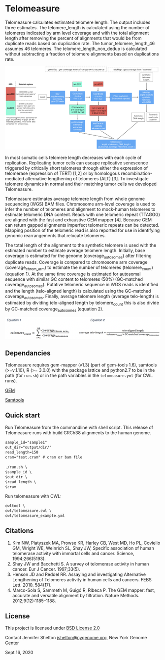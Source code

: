 # Telomeasure

Telomeasure calculates estimated telomere length. The output includes three estimates.
The telomere_length is calculated using the number of telomeres indicated by arm level coverage and with the total alignment length after removing the percent of alignments that would be from duplicate reads based on duplication rate.
The tumor_telomere_length_46 assumes 46 telomeres.
The telomere_length_non_dedup is calculated without subtracting a fraction of telomere alignments based on duplications rate.

![Telomeasure pipeline workflow](workflow.png)

In most somatic cells telomere length decreases with each cycle of replication. Replicating tumor cells can escape replicative senescence triggered by critically short telomeres through either the expression of telomerase (expression of TERT) [1,2] or by homologous recombination-mediated alternative lengthening of telomeres (ALT) [3]. To investigate telomere dynamics in normal and their matching tumor cells we developed Telomeasure.

Telomeasure estimates average telomere length from whole genome sequencing (WGS) BAM files. Chromosome arm-level coverage is used to infer the number of telomeres and alignment to mock-human telomeres to estimate telomeric DNA content. Reads with one telomeric repeat (TTAGGG) are aligned with the fast and exhaustive GEM mapper [4]. Because GEM can return gapped alignments imperfect telomeric repeats can be detected. Mapping position of the telomeric read is also reported for use in identifying genomic rearrangements that relocate telomeres.

The total length of the alignment to the synthetic telomere is used with the estimated number to estimate average telomere length. Initially, base coverage is estimated for the genome (coverage<sub>autosomes</sub>) after filtering duplicate reads. Coverage is compared to chromosome arm coverage (coverage<sub>chrom_arm</sub>) to estimate the number of telomeres (telomere<sub>count</sub>) (equation 1). At the same time coverage is estimated for autosomal sequence with similar GC content to telomeres (50%) (GC-matched coverage<sub>autosomes</sub>). Putative telomeric sequence in WGS reads is identified and the length (telo-aligned length) is calculated using the GC-matched coverage<sub>autosomes</sub>. Finally, average telomere length (average telo-length) is estimated by dividing telo-aligned length by telomere<sub>count</sub> this is also divide by GC-matched coverage<sub>autosomes</sub> (equation 2).

![Telomeasure steps](equations.png)

## Dependancies
Telomeasure requires gem-mapper (v1.3) (part of gem-tools 1.6), samtools (>=v.1.10), R (>= 3.0.0) with the package lattice and python2.7 
to be in the path (for `run.sh`) or in the path variables in the `telomeasure.yml` (for CWL runs).

[GEM](http://barnaserver.com/gemtools/releases/GEMTools-static-core2-1.6.tar.gz)

[Samtools](https://github.com/samtools/samtools/releases/download/1.10/samtools-1.10.tar.bz2)



## Quick start


Run Telomeasure from the commandline with shell script. This release of Telomeasure runs with build GRCh38 alignments to the human genome.
```
sample_id="sample1"
out_dir="output/dir/"
read_length=150
cram="test.cram" # cram or bam file

./run.sh \
$sample_id \
$out_dir \
$read_length \
$cram
```

Run telomeasure with CWL:

```
cwltool \
cwl/telomeasure.cwl \
cwl/telomeasure_example.yml

```

## Citations
1. Kim NW, Piatyszek MA, Prowse KR, Harley CB, West MD, Ho PL, Coviello GM, Wright WE, Weinrich SL, Shay JW, Specific association of human telomerase activity with immortal cells and cancer. Science, 1994;266(5193).
2. Shay JW and Bacchetti S. A survey of telomerase activity in human cancer. Eur J Cancer. 1997;33(5).
3. Henson JD and Reddel RR. Assaying and investigating Alternative Lengthening of Telomeres activity in human cells and cancers. FEBS Lett. 2010. 584(17).
4. Marco-Sola S, Sammeth M, Guigó R, Ribeca P. The GEM mapper: fast, accurate and versatile alignment by filtration. Nature Methods. 2012;9(12):1185–1188.

## License
This project is licensed under [BSD License 2.0](https://opensource.org/licenses/BSD-3-Clause)

Contact
Jennifer Shelton jshelton@nygenome.org, New York Genome Center

Sept 16, 2020
